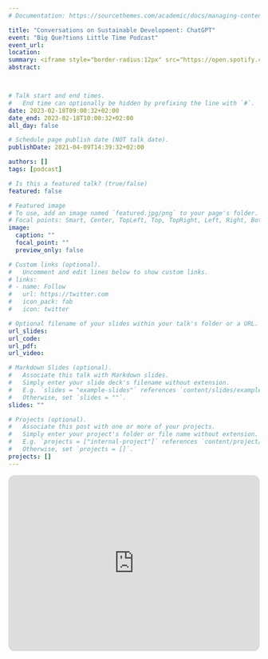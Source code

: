 ```yaml
---
# Documentation: https://sourcethemes.com/academic/docs/managing-content/

title: "Conversations on Sustainable Development: ChatGPT"
event: "Big Que?tions Little Time Podcast"
event_url: 
location:
summary: <iframe style="border-radius:12px" src="https://open.spotify.com/embed/episode/3sJaASrtIcW994MvYh5j0d?utm_source=generator" width="100%" height="352" frameBorder="0" allowfullscreen="" allow="autoplay; clipboard-write; encrypted-media; fullscreen; picture-in-picture" loading="lazy"></iframe>
abstract: 



# Talk start and end times.
#   End time can optionally be hidden by prefixing the line with `#`.
date: 2023-02-18T09:00:32+02:00
date_end: 2023-02-18T10:00:32+02:00
all_day: false

# Schedule page publish date (NOT talk date).
publishDate: 2021-04-09T14:39:32+02:00

authors: []
tags: [podcast]

# Is this a featured talk? (true/false)
featured: false

# Featured image
# To use, add an image named `featured.jpg/png` to your page's folder. 
# Focal points: Smart, Center, TopLeft, Top, TopRight, Left, Right, BottomLeft, Bottom, BottomRight.
image:
  caption: ""
  focal_point: ""
  preview_only: false

# Custom links (optional).
#   Uncomment and edit lines below to show custom links.
# links:
# - name: Follow
#   url: https://twitter.com
#   icon_pack: fab
#   icon: twitter

# Optional filename of your slides within your talk's folder or a URL.
url_slides:
url_code:
url_pdf:
url_video: 

# Markdown Slides (optional).
#   Associate this talk with Markdown slides.
#   Simply enter your slide deck's filename without extension.
#   E.g. `slides = "example-slides"` references `content/slides/example-slides.md`.
#   Otherwise, set `slides = ""`.
slides: ""

# Projects (optional).
#   Associate this post with one or more of your projects.
#   Simply enter your project's folder or file name without extension.
#   E.g. `projects = ["internal-project"]` references `content/project/deep-learning/index.md`.
#   Otherwise, set `projects = []`.
projects: []
---
```

<iframe style="border-radius:12px" src="https://open.spotify.com/embed/episode/3sJaASrtIcW994MvYh5j0d?utm_source=generator" width="100%" height="352" frameBorder="0" allowfullscreen="" allow="autoplay; clipboard-write; encrypted-media; fullscreen; picture-in-picture" loading="lazy"></iframe>